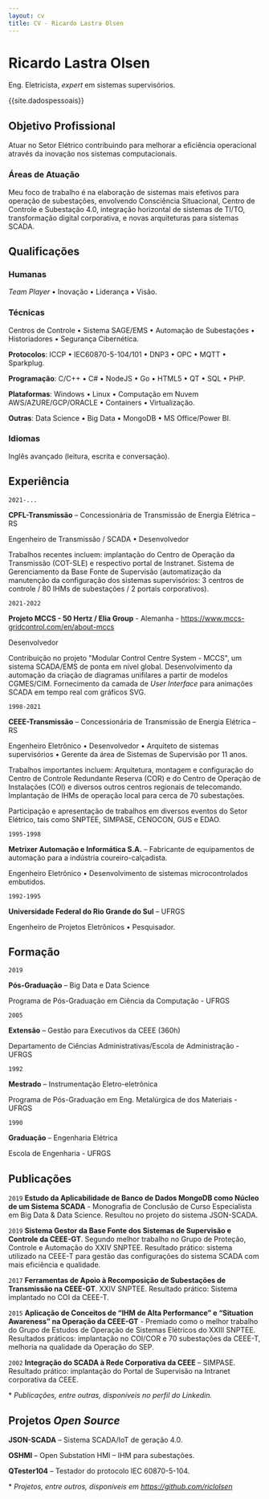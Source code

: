 ```yaml
---
layout: cv
title: CV - Ricardo Lastra Olsen
---
```

# Ricardo Lastra Olsen
Eng. Eletricista, _expert_ em sistemas supervisórios.

<div id="webaddress">
{{site.dadospessoais}}
</div>

## Objetivo Profissional

Atuar no Setor Elétrico contribuindo para melhorar a eficiência operacional através da inovação nos sistemas computacionais.

### Áreas de Atuação

Meu foco de trabalho é na elaboração de sistemas mais efetivos para operação de subestações, envolvendo Consciência Situacional, Centro de Controle e Subestação 4.0, integração horizontal de sistemas de TI/TO, transformação digital corporativa, e novas arquiteturas para sistemas SCADA.

## Qualificações

### Humanas

_Team Player_ • Inovação • Liderança • Visão.

### Técnicas

Centros de Controle • Sistema SAGE/EMS • Automação de Subestações • Historiadores •  Segurança Cibernética.

**Protocolos**: ICCP • IEC60870-5-104/101 • DNP3 • OPC • MQTT • Sparkplug.

**Programação**: C/C++ • C# • NodeJS • Go • HTML5 • QT • SQL • PHP.

**Plataformas**: Windows • Linux • Computação em Nuvem AWS/AZURE/GCP/ORACLE • Containers • Virtualização.

**Outras**: Data Science • Big Data • MongoDB • MS Office/Power BI.

### Idiomas

Inglês avançado (leitura, escrita e conversação).

## Experiência

`2021-...`

**CPFL-Transmissão** – Concessionária de Transmissão de Energia Elétrica – RS

Engenheiro de Transmissão / SCADA • Desenvolvedor

Trabalhos recentes incluem: implantação do Centro de Operação da Transmissão (COT-SLE) e respectivo portal de Instranet. Sistema de Gerenciamento da Base Fonte de Supervisão (automatização da manutenção da configuração dos sistemas supervisórios: 3 centros de controle / 80 IHMs de subestações / 2 portais corporativos). 

`2021-2022`

**Projeto MCCS - 50 Hertz / Elia Group** - Alemanha - https://www.mccs-gridcontrol.com/en/about-mccs

Desenvolvedor

Contribuição no projeto "Modular Control Centre System - MCCS", um sistema SCADA/EMS de ponta em nível global. Desenvolvimento da automação da criação de diagramas unifilares a partir de modelos CGMES/CIM. Fornecimento da camada de _User Interface_ para animações SCADA em tempo real com gráficos SVG.

`1998-2021`

**CEEE-Transmissão** – Concessionária de Transmissão de Energia Elétrica – RS

Engenheiro Eletrônico • Desenvolvedor • Arquiteto de sistemas supervisórios • Gerente da área de Sistemas de Supervisão por 11 anos.

Trabalhos importantes incluem:
Arquitetura, montagem e configuração do Centro de Controle Redundante Reserva (COR) e do Centro de Operação de Instalações (COI) e diversos outros centros regionais de telecomando.
Implantação de IHMs de operação local para cerca de 70 subestações.

Participação e apresentação de trabalhos em diversos eventos do Setor Elétrico, tais como SNPTEE, SIMPASE, CENOCON, GUS e EDAO.

`1995-1998`

**Metrixer Automação e Informática S.A.** – Fabricante de equipamentos de automação para a indústria coureiro-calçadista.

Engenheiro Eletrônico • Desenvolvimento de sistemas microcontrolados embutidos.

`1992-1995`

**Universidade Federal do Rio Grande do Sul** – UFRGS

Engenheiro de Projetos Eletrônicos • Pesquisador.

## Formação

`2019`

**Pós-Graduação** – Big Data e Data Science

Programa de Pós-Graduação em Ciência da Computação - UFRGS

`2005`

**Extensão** – Gestão para Executivos da CEEE (360h)

Departamento de Ciências Administrativas/Escola de Administração - UFRGS

`1992`

**Mestrado** – Instrumentação Eletro-eletrônica

Programa de Pós-Graduação em Eng. Metalúrgica de dos Materiais - UFRGS

`1990`

**Graduação** – Engenharia Elétrica

Escola de Engenharia - UFRGS

## Publicações

`2019`
**Estudo da Aplicabilidade de Banco de Dados MongoDB como Núcleo de um Sistema SCADA** - Monografia de Conclusão de Curso Especialista em Big Data & Data Science. Resultou no projeto do sistema JSON-SCADA.

`2019`
**Sistema Gestor da Base Fonte dos Sistemas de Supervisão e Controle da CEEE-GT**. Segundo melhor trabalho no Grupo de Proteção, Controle e Automação do XXIV SNPTEE. Resultado prático: sistema utilizado na CEEE-T para gestão das configurações do sistema SCADA com mais eficiência e qualidade.

`2017`
**Ferramentas de Apoio à Recomposição de Subestações de Transmissão na CEEE-GT**. XXIV SNPTEE. Resultado prático: Sistema implantado no COI da CEEE-T.

`2015`
**Aplicação de Conceitos de “IHM de Alta Performance” e “Situation Awareness” na Operação da CEEE-GT** - Premiado como o melhor trabalho do Grupo de Estudos de Operação de Sistemas Elétricos do XXIII SNPTEE. Resultados práticos: implantação no COI/COR e 70 subestações da CEEE-T, melhoria na qualidade da Operação do SEP.

`2002`
**Integração do SCADA à Rede Corporativa da CEEE** – SIMPASE. Resultado prático: implantação do Portal de Supervisão na Intranet corporativa da CEEE.

\* _Publicações, entre outras, disponíveis no perfil do Linkedin._

## Projetos _Open Source_

**JSON-SCADA** – Sistema SCADA/IoT de geração 4.0.

**OSHMI** – Open Substation HMI – IHM para subestações.

**QTester104** – Testador do protocolo IEC 60870-5-104.

\* _Projetos, entre outros, disponíveis em https://github.com/riclolsen_
 
<!-- ### Footer Atualizado em fev/24 -->
